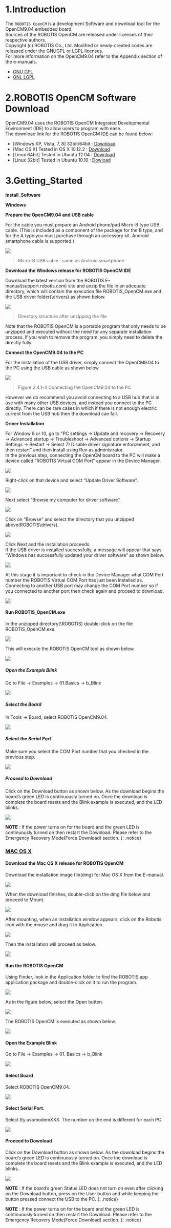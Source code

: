 
# 1.Introduction

The `ROBOTIS OpenCM` is a development Software and download tool for the OpenCM9.04 embedded board.  
Sources of the ROBOTIS OpenCM are released under licenses of their respective authors.  
Copyright (c)  ROBOTIS Co., Ltd. Modified or newly-created codes are released under the GNUGPL or LGPL licenses.  
For more information on the OpenCM9.04 refer to the Appendix section of the e-manuals.  

- [GNU GPL](http://opensource.org/licenses/gpl-license.php)
- [GNL LGPL](http://opensource.org/licenses/lgpl-license.php)

# 2.ROBOTIS OpenCM Software Download

OpenCM9.04 uses the ROBOTIS OpenCM Integrated Developmental Environment (IDE) to allow users to program with ease.  
The download link for the ROBOTIS OpenCM IDE can be found below:

- [Windows XP, Vista, 7, 8] 32bit/64bit : [Download](http://www.robotis.com/service/download.php?no=47)
- [Mac OS X] Tested in OS X 10.12.2 : [Download](http://www.robotis.com/service/download.php?no=48)
- [Linux 64bit] Tested in Ubuntu 12.04 : [Download](http://www.robotis.com/service/download.php?no=49)
- [Linux 32bit] Tested in Ubuntu 10.10 : [Dowload](http://www.robotis.com/service/download.php?no=50)


# 3.Getting_Started

**Install_Software**

**Windows**

**Prepare the OpenCM9.04 and USB cable**

For the cable you must prepare an Android phone/pad Micro-B type USB cable. (This is included as a component of the package for the B type, and for the A type you must purchase through an accessory kit. Android smartphone cable is supported.)

![](/images/sw/opencm_ide_001.png)

> Micro-B USB cable : same as Android smartphone

**Download the Windows release for ROBOTIS OpenCM IDE**

Download the latest version from the ROBOTIS E-manual(support.robotis.com) site and unzip the file in an adequate directory, which will contain the execution file ROBOTIS_OpenCM.exe and the USB driver folder(\drivers) as shown below.

![](/images/sw/opencm_ide_002.png)

> Directory structure after unzipping the file

Note that the ROBOTIS OpenCM is a portable program that only needs to be unzipped and executed without the need for any separate installation process. If you wish to remove the program, you simply need to delete the directly fully.

**Connect the OpenCM9.04 to the PC**

For the installation of the USB driver, simply connect the OpenCM9.04 to the PC using the USB cable as shown below.

![](/images/sw/opencm_ide_003.png)

> Figure 2.4.1-4 Connecting the OpenCM9.04 to the PC

However we do recommend you avoid connecting to a USB hub that is in use with many other USB devices, and instead you connect to the PC directly. There can be rare cases in which if there is not enough electric current from the USB hub then the download can fail.

**Driver Installation**

For Window 8 or 10, go to "PC settings -> Update and recovery -> Recovery -> Advanced startup -> Troubleshoot -> Advanced options -> Startup Settings -> Restart -> Select 7) Disable driver signature enforcement, and then restart" and then install using Run as administrator.  
In the previous step, connecting the OpenCM board to the PC will make a device called “ROBOTIS Virtual COM Port” appear in the Device Manager.

![](/images/sw/opencm_ide_004.png)

Right-click on that device and select “Update Driver Software”.

![](/images/sw/opencm_ide_005.png)

Next select “Browse my computer for driver software”.

![](/images/sw/opencm_ide_006.png)

Click on “Browse” and select the directory that you unzipped above(ROBOTIS\drivers).

![](/images/sw/opencm_ide_007.png)

Click Next and the installation proceeds.  
If the USB driver is installed successfully, a message will appear that says “Windows has successfully updated your driver software” as shown below.

![](/images/sw/opencm_ide_008.png)

At this stage it is important to check in the Device Manager what COM Port number the ROBOTIS Virtual COM Port has just been installed as.  
Connecting to another USB port may change the COM Port number so if you connected to another port then check again and proceed to download.

![](/images/sw/opencm_ide_009.png)

#### Run ROBOTIS_OpenCM.exe

In the unzipped directory(\ROBOTIS) double-click on the file ROBOTIS_OpenCM.exe.

![](/images/sw/opencm_ide_010.png)

This will execute the ROBOTIS OpenCM tool as shown below.

![](/images/sw/opencm_ide_011.png)

##### Open the Example Blink

Go to File → Examples → 01.Basics → b_Blink

![](/images/sw/opencm_ide_012.png)

##### Select the Board

In Tools → Board, select ROBOTIS OpenCM9.04.

![](/images/sw/opencm_ide_013.png)

##### Select the Serial Port

Make sure you select the COM Port number that you checked in the previous step.

![](/images/sw/opencm_ide_014.png)

##### Proceed to Download

Click on the Download button as shown below. As the download begins the board’s green LED is continuously turned on. Once the download is complete the board resets and the Blink example is executed, and the LED blinks.

![](/images/sw/opencm_ide_015.png)

**NOTE** : If the power turns on for the board and the green LED is continuously turned on then restart the Download. Please refer to the Emergency Recovery Mode(Force Download) section.
{: .notice}

### [MAC OS X](#mac-os-x)

#### Download the Mac OS X release for ROBOTIS OpenCM

Download the installation image file(dmg) for Mac OS X from the E-manual.

![](/images/sw/opencm_ide_016.png)

When the download finishes, double-click on the dmg file below and proceed to Mount.

![](/images/sw/opencm_ide_017.png)

After mounting, when an installation window appears, click on the Robotis icon with the mouse and drag it to Application.

![](/images/sw/opencm_ide_018.png)

Then the installation will proceed as below.

![](/images/sw/opencm_ide_019.png)

#### Run the ROBOTIS OpenCM

Using Finder, look in the Application folder to find the ROBOTIS.app application package and double-click on it to run the program.

![](/images/sw/opencm_ide_020.png)

As in the figure below, select the Open button.

![](/images/sw/opencm_ide_021.png)

The ROBOTIS OpenCM is executed as shown below.

![](/images/sw/opencm_ide_022.png)

#### Open the Example Blink

Go to File → Examples → 01. Basics → b_Blink

![](/images/sw/opencm_ide_023.png)

#### Select Board

Select ROBOTIS OpenCM9.04.

![](/images/sw/opencm_ide_024.png)

#### Select Serial Port.

Select tty.usbmodemXXX. The number on the end is different for each PC.

![](/images/sw/opencm_ide_025.png)

#### Proceed to Download

Click on the Download button as shown below. As the download begins the board’s green LED is continuously turned on. Once the download is complete the board resets and the Blink example is executed, and the LED blinks.

![](/images/sw/opencm_ide_026.png)

**NOTE** : If the board’s green Status LED does not turn on even after clicking on the Download button, press on the User button and while keeping the button pressed connect the USB to the PC.
{: .notice}

**NOTE** : If the power turns on for the board and the green LED is continuously turned on then restart the Download. Please refer to the Emergency Recovery Mode(Force Download) section.
{: .notice}
